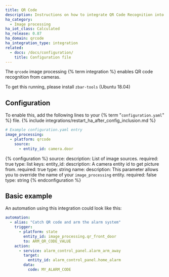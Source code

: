 ```yaml
---
title: QR Code
description: Instructions on how to integrate QR Code Recognition into Home Assistant.
ha_category:
  - Image processing
ha_iot_class: Calculated
ha_release: 0.87
ha_domain: qrcode
ha_integration_type: integration
related:
  - docs: /docs/configuration/
    title: Configuration file
---
```


The `qrcode` image processing {% term integration %} enables QR code recognition from cameras.

To get this running, please install `zbar-tools` (Ubuntu 18.04)

## Configuration

To enable this, add the following lines to your {% term "`configuration.yaml`" %} file.
{% include integrations/restart_ha_after_config_inclusion.md %}

```yaml
# Example configuration.yaml entry
image_processing:
  - platform: qrcode
    source:
      - entity_id: camera.door
```

{% configuration %}
source:
  description: List of image sources.
  required: true
  type: list
  keys:
    entity_id:
      description: A camera entity id to get picture from.
      required: true
      type: string
    name:
      description: This parameter allows you to override the name of your `image_processing` entity.
      required: false
      type: string
{% endconfiguration %}

## Basic example

An automation using this integration could look like this:

```yaml
automation:
  - alias: "Catch QR code and arm the alarm system"
    trigger:
      - platform: state
        entity_id: image_processing.qr_front_door
        to: ARM_QR_CODE_VALUE
    action:
      - service: alarm_control_panel.alarm_arm_away
        target:
          entity_id: alarm_control_panel.home_alarm
        data:
          code: MY_ALARM_CODE
```
